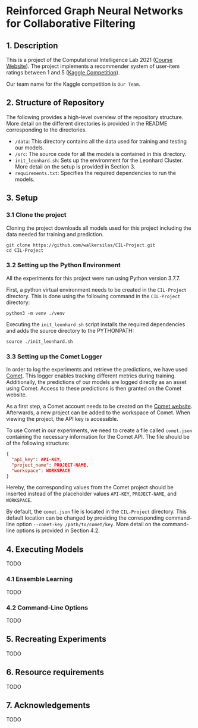 # Reinforced Graph Neural Networks for Collaborative Filtering

## 1. Description
This is a project of the Computational Intelligence Lab 2021 ([Course Website](http://da.inf.ethz.ch/teaching/2021/CIL/)). The project implements a recommender system of user-item ratings between 1 and 5 ([Kaggle Competition](https://www.kaggle.com/c/cil-collaborative-filtering-2021)).

Our team name for the Kaggle competition is `Our Team`.

## 2. Structure of Repository
The following provides a high-level overview of the repository structure. More detail on the different directories is provided in the README corresponding to the directories.

- `/data`: This directory contains all the data used for training and testing our models.
- `/src`: The source code for all the models is contained in this directory.
- `init_leonhard.sh`: Sets up the environment for the Leonhard Cluster. More detail on the setup is provided in Section 3.
- `requirements.txt`: Specifies the required dependencies to run the models.

## 3. Setup
### 3.1 Clone the project
Cloning the project downloads all models used for this project including the data needed for training and prediction.
```
git clone https://github.com/walkersilas/CIL-Project.git
cd CIL-Project
```

### 3.2 Setting up the Python Environment
All the experiments for this project were run using Python version 3.7.7.

First, a python virtual environment needs to be created in the `CIL-Project` directory. This is done using the following command in the `CIL-Project` directory:
```
python3 -m venv ./venv
```
Executing the `init_leonhard.sh` script installs the required dependencies and adds the source directory to the PYTHONPATH:
```
source ./init_leonhard.sh
```

### 3.3 Setting up the Comet Logger
In order to log the experiments and retrieve the predictions, we have used [Comet](https://www.comet.ml/). This logger enables tracking different metrics during training. Additionally, the predictions of our models are logged directly as an asset using Comet. Access to these predictions is then granted on the Comet website.

As a first step, a Comet account needs to be created on the [Comet website](https://www.comet.ml/). Afterwards, a new project can be added to the workspace of Comet. When viewing the project, the API key is accessible.

To use Comet in our experiments, we need to create a file called `comet.json` containing the necessary information for the Comet API. The file should be of the following structure:
```json
{
  "api_key": API-KEY,
  "project_name": PROJECT-NAME,
  "workspace": WORKSPACE
}
```
Hereby, the corresponding values from the Comet project should be inserted instead of the placeholder values `API-KEY`, `PROJECT-NAME`, and `WORKSPACE`.

By default, the `comet.json` file is located in the `CIL-Project` directory. This default location can be changed by providing the corresponding command-line option `--comet-key /path/to/comet/key`. More detail on the command-line options is provided in Section 4.2.

## 4. Executing Models
TODO

### 4.1 Ensemble Learning
TODO

### 4.2 Command-Line Options
TODO

## 5. Recreating Experiments
TODO

## 6. Resource requirements
TODO

## 7. Acknowledgements
TODO
